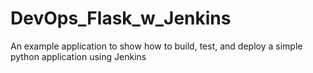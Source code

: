 # DevOps_Flask_w_Jenkins
An example application to show how to build, test, and deploy a simple python application using Jenkins
